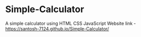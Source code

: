 # Simple-Calculator
A simple calculator using HTML CSS JavaScript
Website link - https://santosh-7124.github.io/Simple-Calculator/
